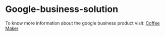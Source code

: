 Google-business-solution
========================

To know more information about the google business product visit: <a href="https://www.coffeemakerme.com/">Coffee Maker</a>

